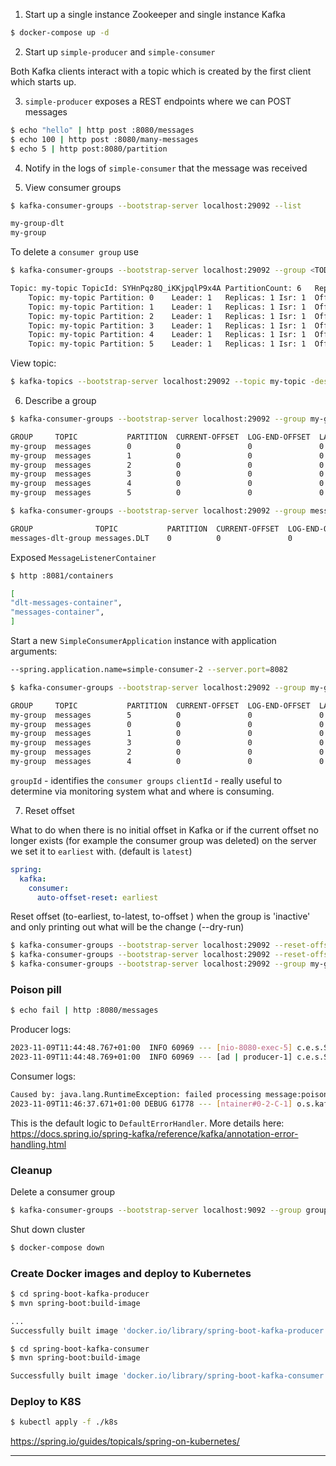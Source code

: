 1. Start up a single instance Zookeeper and single instance Kafka

```bash
$ docker-compose up -d
```
2. Start up `simple-producer` and `simple-consumer`

Both Kafka clients interact with a topic which is created by the first client which starts up.

3. `simple-producer` exposes a REST endpoints where we can POST messages

```bash
$ echo "hello" | http post :8080/messages
$ echo 100 | http post :8080/many-messages
$ echo 5 | http post:8080/partition
```

4. Notify in the logs of `simple-consumer` that the message was received

5. View consumer groups

```bash
$ kafka-consumer-groups --bootstrap-server localhost:29092 --list

my-group-dlt
my-group
```

To delete a `consumer group` use

```bash
$ kafka-consumer-groups --bootstrap-server localhost:29092 --group <TODO> --delete

Topic: my-topic	TopicId: SYHnPqz8Q_iKKjpqlP9x4A	PartitionCount: 6	ReplicationFactor: 1	Configs:
	Topic: my-topic	Partition: 0	Leader: 1	Replicas: 1	Isr: 1	Offline:
	Topic: my-topic	Partition: 1	Leader: 1	Replicas: 1	Isr: 1	Offline:
	Topic: my-topic	Partition: 2	Leader: 1	Replicas: 1	Isr: 1	Offline:
	Topic: my-topic	Partition: 3	Leader: 1	Replicas: 1	Isr: 1	Offline:
	Topic: my-topic	Partition: 4	Leader: 1	Replicas: 1	Isr: 1	Offline:
	Topic: my-topic	Partition: 5	Leader: 1	Replicas: 1	Isr: 1	Offline: 
```

View topic:

```bash
$ kafka-topics --bootstrap-server localhost:29092 --topic my-topic -describe
```

6. Describe a group

```bash
$ kafka-consumer-groups --bootstrap-server localhost:29092 --group my-group --describe

GROUP     TOPIC           PARTITION  CURRENT-OFFSET  LOG-END-OFFSET  LAG             CONSUMER-ID                                              HOST            CLIENT-ID
my-group  messages        0          0               0               0               simple-consumer-1-0-68b95cff-c0eb-4086-8612-98c72f84193f /192.168.65.1   simple-consumer-1-0
my-group  messages        1          0               0               0               simple-consumer-1-0-68b95cff-c0eb-4086-8612-98c72f84193f /192.168.65.1   simple-consumer-1-0
my-group  messages        2          0               0               0               simple-consumer-1-1-280f5e8b-b385-4f86-92e3-f78d0737a4cc /192.168.65.1   simple-consumer-1-1
my-group  messages        3          0               0               0               simple-consumer-1-1-280f5e8b-b385-4f86-92e3-f78d0737a4cc /192.168.65.1   simple-consumer-1-1
my-group  messages        4          0               0               0               simple-consumer-1-2-3926073d-ba38-43e6-bbe2-543ace9cfc81 /192.168.65.1   simple-consumer-1-2
my-group  messages        5          0               0               0               simple-consumer-1-2-3926073d-ba38-43e6-bbe2-543ace9cfc81 /192.168.65.1   simple-consumer-1-2
```

```bash
$ kafka-consumer-groups --bootstrap-server localhost:29092 --group messages-dlt-group --describe

GROUP              TOPIC           PARTITION  CURRENT-OFFSET  LOG-END-OFFSET  LAG             CONSUMER-ID                                              HOST            CLIENT-ID
messages-dlt-group messages.DLT    0          0               0               0               simple-consumer-1-0-9580fa23-fc72-4292-ab76-3289df56818b /192.168.65.1   simple-consumer-1-0
```

Exposed `MessageListenerContainer`

```bash
$ http :8081/containers

[
"dlt-messages-container",
"messages-container",
]
```

Start a new `SimpleConsumerApplication` instance with application arguments:

```bash
--spring.application.name=simple-consumer-2 --server.port=8082
```

```bash
$ kafka-consumer-groups --bootstrap-server localhost:29092 --group my-group --describe

GROUP     TOPIC           PARTITION  CURRENT-OFFSET  LOG-END-OFFSET  LAG             CONSUMER-ID                                              HOST            CLIENT-ID
my-group  messages        5          0               0               0               simple-consumer-2-2-f7b366e4-d8f0-470f-86fa-11195d48617a /192.168.65.1   simple-consumer-2-2
my-group  messages        0          0               0               0               simple-consumer-1-0-68b95cff-c0eb-4086-8612-98c72f84193f /192.168.65.1   simple-consumer-1-0
my-group  messages        1          0               0               0               simple-consumer-1-1-280f5e8b-b385-4f86-92e3-f78d0737a4cc /192.168.65.1   simple-consumer-1-1
my-group  messages        3          0               0               0               simple-consumer-2-0-2d5074c6-158a-4d88-a5d6-9c837fbad79f /192.168.65.1   simple-consumer-2-0
my-group  messages        2          0               0               0               simple-consumer-1-2-3926073d-ba38-43e6-bbe2-543ace9cfc81 /192.168.65.1   simple-consumer-1-2
my-group  messages        4          0               0               0               simple-consumer-2-1-b847a9f3-9301-4d8c-a82c-2cf230f2ab97 /192.168.65.1   simple-consumer-2-1
```

`groupId` - identifies the `consumer groups`
`clientId` - really useful to determine via monitoring system what and where is consuming.

7. Reset offset

What to do when there is no initial offset in Kafka or if the current offset no longer exists (for example the consumer group was deleted)
on the server we set it to `earliest` with. (default is `latest`)

```yaml
spring:
  kafka:
    consumer:
      auto-offset-reset: earliest
``` 

Reset offset (to-earliest, to-latest, to-offset <Long>) when the group is 'inactive' and only printing out what will be the change (--dry-run)

```bash
$ kafka-consumer-groups --bootstrap-server localhost:29092 --reset-offsets --group my-group --to-earliest --topic messages --dry-run
$ kafka-consumer-groups --bootstrap-server localhost:29092 --reset-offsets --group my-group --to-earliest --topic messages --execute
$ kafka-consumer-groups --bootstrap-server localhost:29092 --group my-group --describe
```

### Poison pill

```bash
$ echo fail | http :8080/messages
````

Producer logs:

```bash
2023-11-09T11:44:48.767+01:00  INFO 60969 --- [nio-8080-exec-5] c.e.s.SimpleProducerApplication          : Sending payload poison-pill
2023-11-09T11:44:48.769+01:00  INFO 60969 --- [ad | producer-1] c.e.s.SimpleProducerApplication          : success, topic: my-topic, partition: 4, offset: 12
```

Consumer logs:
```bash
Caused by: java.lang.RuntimeException: failed processing message:poison-pill - 10 times
2023-11-09T11:46:37.671+01:00 DEBUG 61778 --- [ntainer#0-2-C-1] o.s.kafka.listener.DefaultErrorHandler   : Skipping seek of: my-topic-4@12
```

This is the default logic to `DefaultErrorHandler`. More details here: https://docs.spring.io/spring-kafka/reference/kafka/annotation-error-handling.html

### Cleanup

Delete a consumer group

```bash
$ kafka-consumer-groups --bootstrap-server localhost:9092 --group group-id --delete
```

Shut down cluster

```bash
$ docker-compose down
```


### Create Docker images and deploy to Kubernetes

```bash
$ cd spring-boot-kafka-producer
$ mvn spring-boot:build-image

...
Successfully built image 'docker.io/library/spring-boot-kafka-producer:0.0.1-SNAPSHOT'

$ cd spring-boot-kafka-consumer
$ mvn spring-boot:build-image

Successfully built image 'docker.io/library/spring-boot-kafka-consumer:0.0.1-SNAPSHOT'
```

### Deploy to K8S

```bash
$ kubectl apply -f ./k8s
```

https://spring.io/guides/topicals/spring-on-kubernetes/

------------------------------------------------------------------------------------------------------------------------


